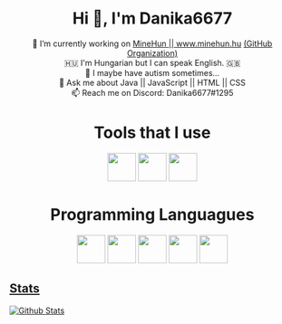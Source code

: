 <h1 align="center">Hi 👋, I'm Danika6677</h1>
<p align="center">
 🔭 I’m currently working on <a href="http://www.minehun.hu">MineHun || www.minehun.hu</a> <a href="https://github.com/MINEHUN-hu">(GitHub Organization)</a><br>
 🇭🇺 I'm Hungarian but I can speak English. 🇬🇧<br>
 🤔 I maybe have autism sometimes...<br>
 💬 Ask me about Java || JavaScript || HTML || CSS<br>
 📫 Reach me on Discord: Danika6677#1295<br>
</p>

<h1 align="center"> Tools that I use </h1>

<p align="center">
<a href= "https://www.jetbrains.com/idea/"><img width="50" height="50" src="https://upload.wikimedia.org/wikipedia/commons/d/d5/IntelliJ_IDEA_Logo.svg"/></a>
<a href= "https://code.visualstudio.com/"><img width="50" height="50" src="https://cdn.jsdelivr.net/npm/simple-icons@3.0.1/icons/visualstudiocode.svg"/></a>
<a href= "https://github.com"><img width="50" height="50" src="https://cdn.jsdelivr.net/npm/simple-icons@3.0.1/icons/github.svg"/></a>
</p>

<h1 align="center"> Programming Languagues </h1>

<p align="center">
<a><img width="50" height="50" src="https://devicons.github.io/devicon/devicon.git/icons/css3/css3-original-wordmark.svg"/></a>
<a href= "https://html.spec.whatwg.org/"><img width="50" height="50" src="https://devicons.github.io/devicon/devicon.git/icons/html5/html5-original-wordmark.svg"/></a>
<a href= "https://www.java.com"><img width="50" height="50" src="https://devicons.github.io/devicon/devicon.git/icons/java/java-original-wordmark.svg"/></a>
<a href= "https://www.php.net/"><img width="50" height="50" src="https://devicons.github.io/devicon/devicon.git/icons/php/php-original.svg"/></a>
<a href= "https://www.javascript.com/"><img width="50" height="50" src="https://upload.wikimedia.org/wikipedia/commons/9/99/Unofficial_JavaScript_logo_2.svg">
</p>
 
## Stats
 
![Github Stats](https://github-readme-stats.vercel.app/api?username=danika6677&show_icons=true&hide_border=true&theme=vue-dark)
